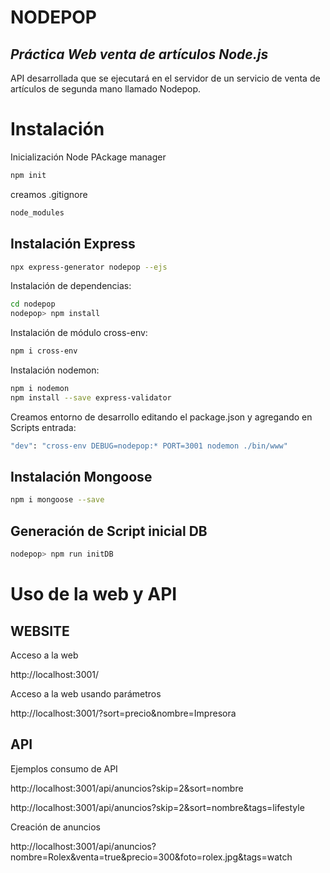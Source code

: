# NODEPOP
## _Práctica Web venta de artículos Node.js_ 

API desarrollada que se ejecutará en el servidor de un servicio de venta de artículos de segunda mano llamado Nodepop.


# Instalación
Inicialización Node PAckage manager

```sh
npm init
```

creamos .gitignore
```sh
node_modules
```

## Instalación Express
```sh
npx express-generator nodepop --ejs
```

Instalación de dependencias:
```sh
cd nodepop
nodepop> npm install
```

Instalación de módulo cross-env:

```sh
npm i cross-env
```

Instalación nodemon:

```sh
npm i nodemon
npm install --save express-validator
```

Creamos entorno de desarrollo editando el package.json y agregando en Scripts entrada: 

```sh
"dev": "cross-env DEBUG=nodepop:* PORT=3001 nodemon ./bin/www"
```

## Instalación Mongoose
```sh
npm i mongoose --save
```
## Generación de Script inicial DB
```sh
nodepop> npm run initDB
```

# Uso de la web y API

## WEBSITE
Acceso a la web 

http://localhost:3001/

Acceso a la web usando parámetros

http://localhost:3001/?sort=precio&nombre=Impresora


## API
Ejemplos consumo de API

http://localhost:3001/api/anuncios?skip=2&sort=nombre

http://localhost:3001/api/anuncios?skip=2&sort=nombre&tags=lifestyle


Creación de anuncios

http://localhost:3001/api/anuncios?nombre=Rolex&venta=true&precio=300&foto=rolex.jpg&tags=watch
